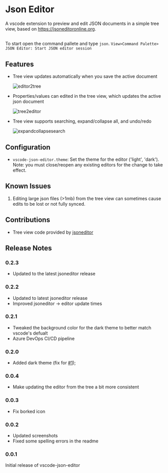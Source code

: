 # Json Editor

A vscode extension to preview and edit JSON documents in a simple tree view, based on <https://jsoneditoronline.org>.
##
To start open the command pallete and type `json`.
`View>Command Palette> JSON Editor: Start JSON editor session`
## Features

- Tree view updates automatically when you save the active document

    ![editor2tree](https://i.imgur.com/w0KI7QW.gif)

- Properties/values can edited in the tree view, which updates the active json document

    ![tree2editor](https://i.imgur.com/t7aPUTf.gif)

- Tree view supports searching, expand/collapse all, and undo/redo

    ![expandcollapsesearch](https://i.imgur.com/qa1hYbu.gif)

## Configuration

- `vscode-json-editor.theme`: Set the theme for the editor ('light', 'dark'). Note: you must close/reopen any existing editors for the change to take effect.

## Known Issues

1. Editing large json files (>1mb) from the tree view can sometimes cause edits to be lost or not fully synced.

## Contributions

- Tree view code provided by [jsoneditor](https://github.com/josdejong/jsoneditor)

## Release Notes

### 0.2.3

- Updated to the latest jsoneditor release

### 0.2.2

- Updated to latest jsoneditor release
- Improved jsoneditor -> editor update times

### 0.2.1

- Tweaked the background color for the dark theme to better match vscode's defualt
- Azure DevOps CI/CD pipeline

### 0.2.0

- Added dark theme (fix for [#1](https://github.com/sunmorgus/vscode-json-editor/issues/1));

### 0.0.4

- Make updating the editor from the tree a bit more consistent

### 0.0.3

- Fix borked icon

### 0.0.2

- Updated screenshots
- Fixed some spelling errors in the readme

### 0.0.1

Initial release of vscode-json-editor
